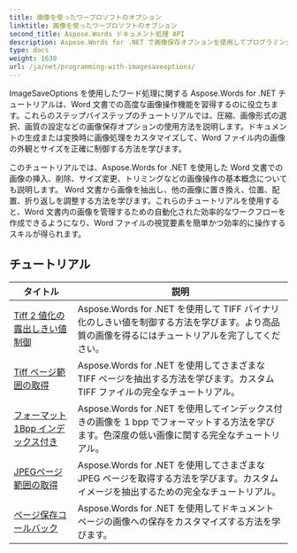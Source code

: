 ```yaml
---
title: 画像を使ったワープロソフトのオプション
linktitle: 画像を使ったワープロソフトのオプション
second_title: Aspose.Words ドキュメント処理 API
description: Aspose.Words for .NET で画像保存オプションを使用してプログラミングする方法を学びます。 Word 文書内の画像を保存および操作するためのサンプル コードを含むステップバイステップのチュートリアル。
type: docs
weight: 1630
url: /ja/net/programming-with-imagesaveoptions/
---
```

ImageSaveOptions を使用したワード処理に関する Aspose.Words for .NET チュートリアルは、Word 文書での高度な画像操作機能を習得するのに役立ちます。これらのステップバイステップのチュートリアルでは、圧縮、画像形式の選択、画質の設定などの画像保存オプションの使用方法を説明します。ドキュメントの生成または変換時に画像処理をカスタマイズして、Word ファイル内の画像の外観とサイズを正確に制御する方法を学びます。

このチュートリアルでは、Aspose.Words for .NET を使用した Word 文書での画像の挿入、削除、サイズ変更、トリミングなどの画像操作の基本概念についても説明します。 Word 文書から画像を抽出し、他の画像に置き換え、位置、配置、折り返しを調整する方法を学びます。これらのチュートリアルを使用すると、Word 文書内の画像を管理するための自動化された効率的なワークフローを作成できるようになり、Word ファイルの視覚要素を簡単かつ効率的に操作するスキルが得られます。

 ## チュートリアル
| タイトル | 説明 |
| --- | --- |
| [Tiff 2 値化の露出しきい値制御](./expose-threshold-control-for-tiff-binarization/) | Aspose.Words for .NET を使用して TIFF バイナリ化のしきい値を制御する方法を学びます。より高品質の画像を得るにはチュートリアルを完了してください。 |
| [Tiff ページ範囲の取得](./get-tiff-page-range/) | Aspose.Words for .NET を使用してさまざまな TIFF ページを抽出する方法を学びます。カスタム TIFF ファイルの完全なチュートリアル。 |
| [フォーマット 1Bpp インデックス付き](./format-1bpp-indexed/) | Aspose.Words for .NET を使用してインデックス付きの画像を 1 bpp でフォーマットする方法を学びます。色深度の低い画像に関する完全なチュートリアル。 |
| [JPEGページ範囲の取得](./get-jpeg-page-range/) | Aspose.Words for .NET を使用してさまざまな JPEG ページを取得する方法を学びます。カスタム イメージを抽出するための完全なチュートリアル。 |
| [ページ保存コールバック](./page-saving-callback/) | Aspose.Words for .NET を使用してドキュメント ページの画像への保存をカスタマイズする方法を学びます。 |